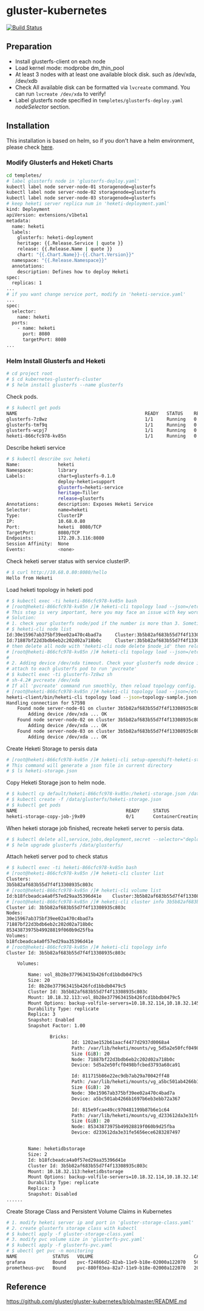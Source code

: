 # gluster-kubernetes

[![Build Status](https://travis-ci.org/gluster/gluster-kubernetes.svg?branch=master)](https://travis-ci.org/gluster/gluster-kubernetes)

## Preparation
   - Install glusterfs-client on each node
   - Load kernel mode: modprobe dm_thin_pool
   - At least 3 nodes with at least one available block disk. such as /dev/xda, /dev/xdb 
   - Check All available disk can be formatted via `lvcreate` command. You can run `lvcreate /dev/xda` to verify!
   - Label glusterfs node specified in `templetes/glusterfs-deploy.yaml` _nodeSelector_ section.
   
## Installation
This installation is based on helm, so if you don't have a helm environment, please check [here](https://github.com/helm/helm).
### Modify Glusterfs and Heketi Charts
```bash
cd templetes/
# label glusterfs node in 'glusterfs-deploy.yaml'
kubectl label node server-node-01 storagenode=glusterfs
kubectl label node server-node-02 storagenode=glusterfs
kubectl label node server-node-03 storagenode=glusterfs
# keep heketi server replica num in 'heketi-deployment.yaml'
kind: Deployment
apiVersion: extensions/v1beta1
metadata:
  name: heketi
  labels:
    glusterfs: heketi-deployment
    heritage: {{.Release.Service | quote }}
    release: {{.Release.Name | quote }}
    chart: "{{.Chart.Name}}-{{.Chart.Version}}"
  namespace: "{{.Release.Namespace}}"
  annotations:
    description: Defines how to deploy Heketi
spec:
  replicas: 1 
...
# if you want change service port, modify in 'heketi-service.yaml'
...
spec:
  selector:
    name: heketi
  ports:
    - name: heketi
      port: 8080
      targetPort: 8080
...

```
### Helm Install Glusterfs and Heketi
```bash
# cd project root 
# $ cd kubernetes-glusterfs-cluster
# $ helm install glusterfs --name glusterfs
```
Check pods.
```bash
# $ kubectl get pods
NAME                                               READY   STATUS    RESTARTS   AGE
glusterfs-7z8wz                                    1/1     Running   0          23h
glusterfs-tmf9q                                    1/1     Running   0          23h
glusterfs-wcpj7                                    1/1     Running   0          23h
heketi-866cfc978-kv85n                             1/1     Running   0          20h
```
Describe heketi service 
```bash
# $ kubectl describe svc heketi
Name:              heketi
Namespace:         library
Labels:            chart=glusterfs-0.1.0
                   deploy-heketi=support
                   glusterfs=heketi-service
                   heritage=Tiller
                   release=glusterfs
Annotations:       description: Exposes Heketi Service
Selector:          name=heketi
Type:              ClusterIP
IP:                10.68.0.80
Port:              heketi  8080/TCP
TargetPort:        8080/TCP
Endpoints:         172.20.3.116:8080
Session Affinity:  None
Events:            <none>

```
Check heketi server status with service clusterIP.
```bash
# $ curl http://10.68.0.80:8080/hello
Hello from Heketi
```
Load heketi topology in heketi pod
```bash
# $ kubectl exec -ti heketi-866cfc978-kv85n bash
# [root@heketi-866cfc978-kv85n /]# heketi-cli topology load --json=/etc/heketi-topology/topology.json
# This step is very important, here you may face an issue with key word *NO SPACE*
# Solution:
# 1. check your glusterfs node/pod if the number is more than 3. Sometimes, thought you have more than three glusterfs nodes, but only one or two nodes join in the heketi cluster.
# $ heketi-cli node list
Id:30e15967ab375bf39ee02a470c4bad7a     Cluster:3b5b82af683b55d7f4f13308935c803c
Id:71887bf22d3bdb6eb2c202d02a718b0c     Cluster:3b5b82af683b55d7f4f13308935c803c
# then delete all node with 'heketi-cli node delete $node_id' then reload topology config
# [root@heketi-866cfc978-kv85n /]# heketi-cli topology load --json=/etc/heketi-topology/topology.json
#
# 2. Adding device /dev/xda timeout. Check your glusterfs node device if it can be formatted via 'pvcreate'
# attach to each glusterfs pod to run 'pvcreate'
# $ kubectl exec -ti glusterfs-7z8wz sh
# sh-4.2# pvcreate /dev/xda
# If all 'pvcreate' command run smoothly, then reload topology config.
# [root@heketi-866cfc978-kv85n /]# heketi-cli topology load --json=/etc/heketi-topology/topology.json
heketi-client/bin/heketi-cli topology load --json=topology-sample.json
Handling connection for 57598
    Found node server-node-01 on cluster 3b5b82af683b55d7f4f13308935c803c
        Adding device /dev/xda ... OK
    Found node server-node-02 on cluster 3b5b82af683b55d7f4f13308935c803c
        Adding device /dev/xda ... OK
    Found node server-node-03 on cluster 3b5b82af683b55d7f4f13308935c803c
        Adding device /dev/xda ... OK
```
Create Heketi Storage to persis data
```bash
# [root@heketi-866cfc978-kv85n /]# heketi-cli setup-openshift-heketi-storage
# This command will generate a json file in current directory
# $ ls heketi-storage.json

```
Copy Heketi Storage json to helm node.
```bash
# $ kubectl cp default/heketi-866cfc978-kv85n:/heketi-storage.json /data/glusterfs/
# $ kubectl create -f /data/glusterfs/heketi-storage.json
# $ kubectl get pods
NAME                                        READY     STATUS
heketi-storage-copy-job-j9x09               0/1       ContainerCreating
```
When heketi storage job finished, recreate heketi server to persis data.
```bash
# $ kubectl delete all,service,jobs,deployment,secret --selector="deploy-heketi"
# $ helm upgrade glusterfs /data/glusterfs/
```
Attach heketi server pod to check status
```bash
# $ kubectl exec -ti heketi-866cfc978-kv85n bash
# [root@heketi-866cfc978-kv85n /]# heketi-cli cluster list
Clusters:
3b5b82af683b55d7f4f13308935c803c
# [root@heketi-866cfc978-kv85n /]# heketi-cli volume list
Id:b18fcbeadca4a0f57ed29aa35396d41e    Cluster:3b5b82af683b55d7f4f13308935c803c    Name:heketidbstorage
# [root@heketi-866cfc978-kv85n /]# heketi-cli cluster info 3b5b82af683b55d7f4f13308935c803c
Cluster id: 3b5b82af683b55d7f4f13308935c803c
Nodes:
30e15967ab375bf39ee02a470c4bad7a
71887bf22d3bdb6eb2c202d02a718b0c
85343873975b49928819f060b9d25fba
Volumes:
b18fcbeadca4a0f57ed29aa35396d41e
# [root@heketi-866cfc978-kv85n /]# heketi-cli topology info
Cluster Id: 3b5b82af683b55d7f4f13308935c803c

    Volumes:

        Name: vol_8b28e377963415b426fcd1bbdb0479c5
        Size: 20
        Id: 8b28e377963415b426fcd1bbdb0479c5
        Cluster Id: 3b5b82af683b55d7f4f13308935c803c
        Mount: 10.18.32.113:vol_8b28e377963415b426fcd1bbdb0479c5
        Mount Options: backup-volfile-servers=10.18.32.114,10.18.32.145
        Durability Type: replicate
        Replica: 3
        Snapshot: Enabled
        Snapshot Factor: 1.00

                Bricks:
                        Id: 1202ae152b61aacf4477d2937d0068a4
                        Path: /var/lib/heketi/mounts/vg_5d5a2e50fcf0498bfcbed3793a68ca91/brick_1202ae152b61aacf4477d2937d0068a4/brick
                        Size (GiB): 20
                        Node: 71887bf22d3bdb6eb2c202d02a718b0c
                        Device: 5d5a2e50fcf0498bfcbed3793a68ca91

                        Id: 811715b86e22ec9db7ab29a70042ff48
                        Path: /var/lib/heketi/mounts/vg_a5bc501ab4266b1697b6eb3ebb72a367/brick_811715b86e22ec9db7ab29a70042ff48/brick
                        Size (GiB): 20
                        Node: 30e15967ab375bf39ee02a470c4bad7a
                        Device: a5bc501ab4266b1697b6eb3ebb72a367

                        Id: 815e9fcae49cc970481199b87b6e1c64
                        Path: /var/lib/heketi/mounts/vg_d233612da3e31fe5656ece6283287497/brick_815e9fcae49cc970481199b87b6e1c64/brick
                        Size (GiB): 20
                        Node: 85343873975b49928819f060b9d25fba
                        Device: d233612da3e31fe5656ece6283287497


        Name: heketidbstorage
        Size: 2
        Id: b18fcbeadca4a0f57ed29aa35396d41e
        Cluster Id: 3b5b82af683b55d7f4f13308935c803c
        Mount: 10.18.32.113:heketidbstorage
        Mount Options: backup-volfile-servers=10.18.32.114,10.18.32.145
        Durability Type: replicate
        Replica: 3
        Snapshot: Disabled
......

```
Create Storage Class and Persistent Volume Claims in Kubernetes
```bash
# 1. modify heketi server ip and port in 'gluster-storage-class.yaml'
# 2. create glusterfs storage class with kubectl
# $ kubectl apply -f gluster-storage-class.yaml
# 3. modify pvc volume size in 'glusterfs-pvc.yaml'
# $ kubectl apply -f glusterfs-pvc.yaml
# $ ubectl get pvc -n monitoring
NAME             STATUS   VOLUME                                     CAPACITY   ACCESS MODES   STORAGECLASS               AGE
grafana          Bound    pvc-f24866d2-82ab-11e9-b18e-02000a122070   5Gi        RWO            prometheus-storage-class   20h
prometheus-pvc   Bound    pvc-880f03ea-82a7-11e9-b18e-02000a122070   20Gi       RWO            prometheus-storage-class   20h

```
## Reference
https://github.com/gluster/gluster-kubernetes/blob/master/README.md